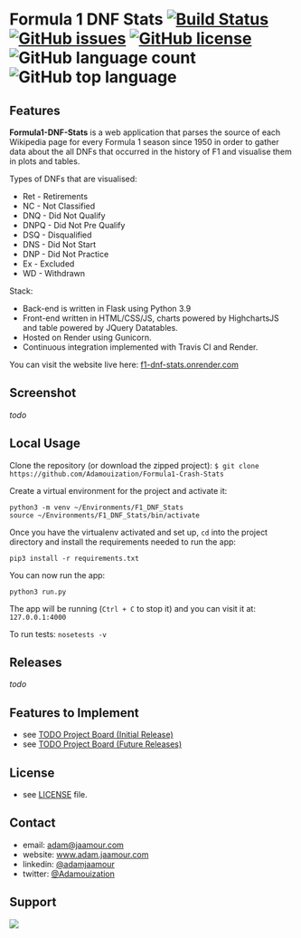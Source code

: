 # Formula 1 DNF Stats [![Build Status](https://app.travis-ci.com/Adamouization/Formula1-Crash-Stats.svg?branch=master)](https://app.travis-ci.com/Adamouization/Formula1-Crash-Stats) [![GitHub issues](https://img.shields.io/github/issues/Adamouization/Formula1-Crash-Stats.svg)](https://github.com/Adamouization/Formula1-Crash-Stats/issues) [![GitHub license](https://img.shields.io/github/license/Adamouization/Formula1-Crash-Stats.svg)](https://github.com/Adamouization/Formula1-Crash-Stats/blob/master/LICENSE) ![GitHub language count](https://img.shields.io/github/languages/count/Adamouization/Formula1-Crash-Stats) ![GitHub top language](https://img.shields.io/github/languages/top/Adamouization/Formula1-Crash-Stats) #

## Features ##

**Formula1-DNF-Stats** is a web application that parses the source of each Wikipedia page for every Formula 1 season since 1950 in order to gather data about the all DNFs that occurred in the history of F1 and visualise them in plots and tables.

Types of DNFs that are visualised:
* Ret - Retirements
* NC - Not Classified
* DNQ - Did Not Qualify
* DNPQ - Did Not Pre Qualify
* DSQ - Disqualified
* DNS - Did Not Start
* DNP - Did Not Practice
* Ex - Excluded
* WD - Withdrawn

Stack:
* Back-end is written in Flask using Python 3.9
* Front-end written in HTML/CSS/JS, charts powered by HighchartsJS and table powered by JQuery Datatables.
* Hosted on Render using Gunicorn.
* Continuous integration implemented with Travis CI and Render.

You can visit the website live here: [f1-dnf-stats.onrender.com](https://f1-dnf-stats.onrender.com)

## Screenshot ##

*todo*

## Local Usage ##

Clone the repository (or download the zipped project):
`$ git clone https://github.com/Adamouization/Formula1-Crash-Stats`

Create a virtual environment for the project and activate it:

```
python3 -m venv ~/Environments/F1_DNF_Stats
source ~/Environments/F1_DNF_Stats/bin/activate
```

Once you have the virtualenv activated and set up, `cd` into the project directory and install the requirements needed to run the app:

```
pip3 install -r requirements.txt
```

You can now run the app:
```
python3 run.py
```

The app will be running (`Ctrl + C` to stop it) and you can visit it at: `127.0.0.1:4000`

To run tests: `nosetests -v`

## Releases ##

*todo*

## Features to Implement ##

* see [TODO Project Board (Initial Release)](https://github.com/Adamouization/Formula1-Crash-Stats/projects/1)
* see [TODO Project Board (Future Releases)](https://github.com/Adamouization/Formula1-Crash-Stats/projects/2)

## License ##

* see [LICENSE](https://github.com/Adamouization/Formula1-Crash-Stats/blob/master/LICENSE) file.

## Contact ##

* email: adam@jaamour.com
* website: www.adam.jaamour.com
* linkedin: [@adamjaamour](https://www.linkedin.com/in/adamjaamour/)
* twitter: [@Adamouization](https://twitter.com/Adamouization)

## Support ##

<a href="https://www.buymeacoffee.com/adamjaamour"><img src="https://img.buymeacoffee.com/button-api/?text=Buy me a coffee&emoji=&slug=adamjaamour&button_colour=FFDD00&font_colour=000000&font_family=Cookie&outline_colour=000000&coffee_colour=ffffff" /></a>
